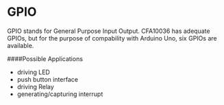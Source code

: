 # GPIO

GPIO stands for General Purpose Input Output. CFA10036 has adequate GPIOs, but for the purpose of compability with Arduino Uno, six GPIOs are available.

####Possible Applications
* driving LED
* push button interface
* driving Relay
* generating/capturing interrupt
